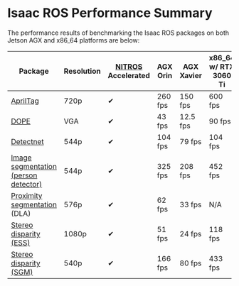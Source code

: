 # Isaac ROS Performance Summary
The performance results of benchmarking the Isaac ROS packages on both Jetson AGX and x86_64 platforms are below: 

| Package                                                                                                  | Resolution | [NITROS](https://github.com/NVIDIA-ISAAC-ROS/isaac_ros_nitros) Accelerated | AGX Orin | AGX Xavier | x86_64 w/ RTX 3060 Ti |
| -------------------------------------------------------------------------------------------------------- | ---------- | -------------------------------------------------------------------------- | -------- | ---------- | --------------------- |
| [AprilTag](https://github.com/NVIDIA-ISAAC-ROS/isaac_ros_apriltag)                                       | 720p       | &#10004;                                                                   | 260 fps  | 150 fps    | 600 fps               |
| [DOPE](https://github.com/NVIDIA-ISAAC-ROS/isaac_ros_pose_estimation)                                    | VGA        | &#10004;                                                                   | 43 fps   | 12.5 fps   | 90 fps                |
| [Detectnet](https://github.com/NVIDIA-ISAAC-ROS/isaac_ros_object_detection)                              | 544p       | &#10004;                                                                   | 104 fps  | 79 fps     | 104 fps               |
| [Image segmentation (person detector)](https://github.com/NVIDIA-ISAAC-ROS/isaac_ros_image_segmentation) | 544p       | &#10004;                                                                   | 325 fps  | 208 fps    | 452 fps               |
| [Proximity segmentation](https://github.com/NVIDIA-ISAAC-ROS/isaac_ros_proximity_segmentation) (DLA)     | 576p       | &#10004;                                                                   | 62 fps   | 33 fps     | N/A                   |
| [Stereo disparity (ESS)](https://github.com/NVIDIA-ISAAC-ROS/isaac_ros_dnn_stereo_disparity)             | 1080p      | &#10004;                                                                   | 51 fps   | 24 fps     | 118 fps               |
| [Stereo disparity (SGM)](https://github.com/NVIDIA-ISAAC-ROS/isaac_ros_image_pipeline)                   | 540p       | &#10004;                                                                   | 166 fps  | 80 fps     | 433 fps               |
